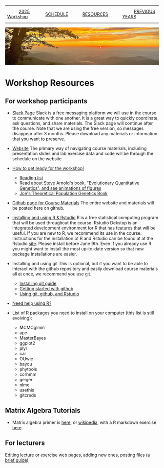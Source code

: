 
|        |        |        |    |
|--------|---------------------------------------------|--------------------|------------------------------------------|
| &nbsp;&nbsp;&nbsp;&nbsp;&nbsp;&nbsp;&nbsp;&nbsp;&nbsp; [2025 Workshop](/index.html) &nbsp;&nbsp;&nbsp;&nbsp;&nbsp;&nbsp;&nbsp;&nbsp;&nbsp; | &nbsp;&nbsp;&nbsp;&nbsp;&nbsp;&nbsp;&nbsp;&nbsp;&nbsp;&nbsp;&nbsp;&nbsp; [SCHEDULE](/2025/schedule.html) &nbsp;&nbsp;&nbsp;&nbsp;&nbsp;&nbsp;&nbsp;&nbsp;&nbsp; | &nbsp;&nbsp;&nbsp;&nbsp;&nbsp;&nbsp;&nbsp;&nbsp;&nbsp;&nbsp;&nbsp;&nbsp; [RESOURCES](/2025/resources.html) &nbsp;&nbsp;&nbsp;&nbsp;&nbsp;&nbsp;&nbsp;&nbsp;&nbsp; | &nbsp;&nbsp;&nbsp;&nbsp;&nbsp;&nbsp;&nbsp;&nbsp;&nbsp; [PREVIOUS YEARS](2025/previous.html) &nbsp;&nbsp;&nbsp;&nbsp;&nbsp;&nbsp; |


<div align="left">
<img src="../media/SWVirginiaMtns.jpg" alt="[Southwest Virigina Mountains]">
</div>


# Workshop Resources #


## For workshop participants ##

* [Slack Page](https://eqgw2025mlbs.slack.com)
Slack is a free messaging platform we will use in the course to communicate with
one another. It is a great way to quickly coordinate, ask questions, and share 
materials. The Slack page will continue after the course. Note that we are using
the free version, so messages disappear after 3 months. Please download any 
materials or information that you want to preserve. 

* [Website](https://eqgw.github.io)
The primary way of navigating course materials, including presentation slides and
lab exercise data and code will be through the schedule on the website. 

* [How to get ready for the workshop!](/2025/howtogetready.html)
  * [Reading list](/2025/readinglist.html)
  * [Read about Steve Arnold's book, "Evolutionary Quantitative Genetics", and see animations of figures](https://phenotypicevolution.com/)
  * [Joe's Theoretical Population Genetics Book](https://felsenst.github.io/pgbook/pgbook.pdf)
  
* [Github page for Course Materials](https://github.com/eqgw/eqgw.github.io)
The entire website and materials will be posted here on github. 

* [Installing and using R & Rstudio](https://posit.co/download/rstudio-desktop/)
R is a free statistical computing program that will be used throughout the course. 
Rstudio Dekstop is an integrated development environment for R that has features
that will be useful. If you are new to R, we recommend its use in the course. 
Instructions for the installation of R and Rstudio can be found at at the Rstudio 
[site](https://posit.co/download/rstudio-desktop/). Please install before June 9th.  Even if you already use R you might 
want to install the most up-to-date version so that new package installations are 
easier.

* Installing and using git
This is optional, but if you want to be able to interact with the github repository
and easily download course materials all at once, we recommend you use git. 
  - [Installing git guide](https://github.com/git-guides/install-git)
  - [Getting started with github](https://docs.github.com/en/get-started/onboarding/getting-started-with-your-github-account)
  - [Using git, github, and Rstudio](https://jennybc.github.io/2014-05-12-ubc/ubc-r/session03_git.html)

* [Need help using R?](http://sites.uw.edu/fhleqg/2017/05/15/need-help-using-r/)

* List of R packages you need to install on your computer (this list is still evolving):
  * MCMCglmm
  * ape
  * MasterBayes
  * ggplot2
  * plyr
  * car
  * OUwie
  * bayou
  * phytools
  * corhmm
  * geiger
  * nlme
  * usethis
  * gitcreds

## Matrix Algebra Tutorials

* Matrix algebra primer is [here](/2025/otherresources/Appendix1.pdf), or [wikipedia](https://en.wikipedia.org/wiki/Matrix_(mathematics)), with a R
markdown exercise [here](/2025/otherresources/Matrix_algebra_session_rev2.Rmd).

## For lecturers ##

[Editing lecture or exercise web pages, adding new ones, posting files (a brief guide)](/2025/HowToForLecturers.html)
